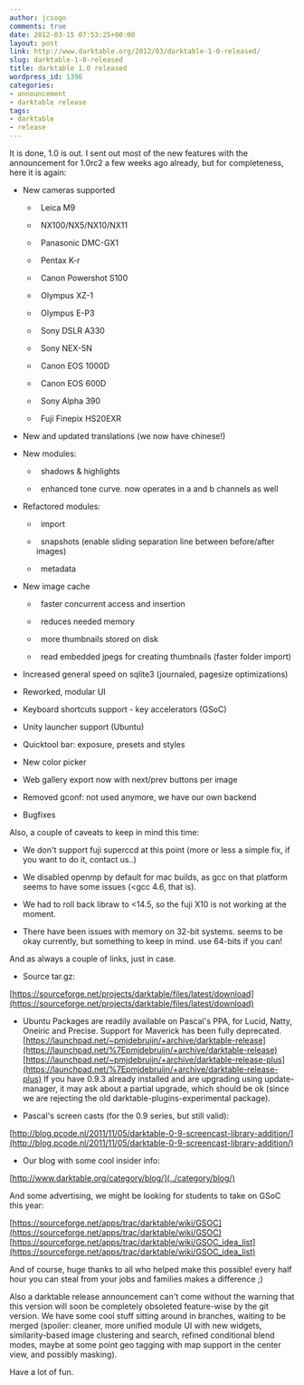 ```yaml
---
author: jcsogo
comments: true
date: 2012-03-15 07:53:25+00:00
layout: post
link: http://www.darktable.org/2012/03/darktable-1-0-released/
slug: darktable-1-0-released
title: darktable 1.0 released
wordpress_id: 1396
categories:
- announcement
- darktable release
tags:
- darktable
- release
---
```


It is done, 1.0 is out. I sent out most of the new features with the announcement for 1.0rc2 a few weeks ago already, but for completeness, here it is again:


  * New cameras supported 
    *   Leica M9

	
    *   NX100/NX5/NX10/NX11

	
    *   Panasonic DMC-GX1

	
    *   Pentax K-r

	
    *   Canon Powershot S100

	
    *   Olympus XZ-1

	
    *   Olympus E-P3

	
    *   Sony DSLR A330

	
    *   Sony NEX-5N

	
    *   Canon EOS 1000D

	
    *   Canon EOS 600D

	
    *   Sony Alpha 390

	
    *   Fuji Finepix HS20EXR




  * New and updated translations (we now have chinese!)


  * New modules:

	
    *   shadows & highlights

	
    *   enhanced tone curve. now operates in a and b channels as well




  * Refactored modules:

	
    *   import

	
    *   snapshots (enable sliding separation line between before/after images)

	
    *   metadata




  * New image cache

	
    *   faster concurrent access and insertion

	
    *   reduces needed memory

	
    *   more thumbnails stored on disk

	
    *   read embedded jpegs for creating thumbnails (faster folder import)




  * Increased general speed on sqlite3 (journaled, pagesize optimizations)


  * Reworked, modular UI


  * Keyboard shortcuts support - key accelerators (GSoC)


  * Unity launcher support (Ubuntu)


  * Quicktool bar: exposure, presets and styles


  * New color picker


  * Web gallery export now with next/prev buttons per image


  * Removed gconf: not used anymore, we have our own backend


  * Bugfixes



Also, a couple of caveats to keep in mind this time:


  * We don't support fuji superccd at this point (more or less a simple fix, if you want to do it, contact us..)


  * We disabled openmp by default for mac builds, as gcc on that platform seems to have some issues (<gcc 4.6, that is).


  * We had to roll back libraw to <14.5, so the fuji X10 is not working at the moment.


  * There have been issues with memory on 32-bit systems. seems to be okay currently, but something to keep in mind. use 64-bits if you can!



And as always a couple of links, just in case.



  * Source tar.gz:  

[https://sourceforge.net/projects/darktable/files/latest/download](https://sourceforge.net/projects/darktable/files/latest/download)


  * Ubuntu Packages are readily available on Pascal's PPA, for Lucid, Natty, Oneiric and Precise. Support for Maverick has been fully deprecated.
[https://launchpad.net/~pmjdebruijn/+archive/darktable-release](https://launchpad.net/%7Epmjdebruijn/+archive/darktable-release)
[https://launchpad.net/~pmjdebruijn/+archive/darktable-release-plus](https://launchpad.net/%7Epmjdebruijn/+archive/darktable-release-plus)
If you have 0.9.3 already installed and are upgrading using update-manager, it may ask about a partial upgrade, which should be ok (since we are rejecting the old darktable-plugins-experimental package).


  * Pascal's screen casts (for the 0.9 series, but still valid):  

[http://blog.pcode.nl/2011/11/05/darktable-0-9-screencast-library-addition/](http://blog.pcode.nl/2011/11/05/darktable-0-9-screencast-library-addition/)


  * Our blog with some cool insider info:  

[http://www.darktable.org/category/blog/](../category/blog/)



And some advertising, we might be looking for students to take on GSoC this year:

[https://sourceforge.net/apps/trac/darktable/wiki/GSOC](https://sourceforge.net/apps/trac/darktable/wiki/GSOC)
[https://sourceforge.net/apps/trac/darktable/wiki/GSOC_idea_list](https://sourceforge.net/apps/trac/darktable/wiki/GSOC_idea_list)


And of course, huge thanks to all who helped make this possible! every half hour you can steal from your jobs and families makes a difference ;)

Also a darktable release announcement can't come without the warning that this version will soon be completely obsoleted feature-wise by the git version. We have some cool stuff sitting around in branches, waiting to be merged (spoiler: cleaner, more unified module UI with new widgets, similarity-based image clustering and search, refined conditional blend modes, maybe at some point geo tagging with map support in the center view, and possibly masking).

Have a lot of fun.
